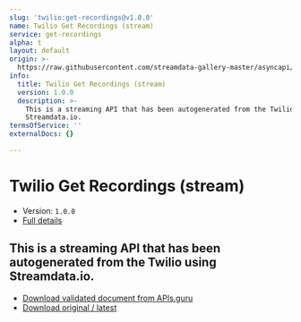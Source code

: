 ```yaml
---
slug: 'twilio:get-recordings@v1.0.0'
name: Twilio Get Recordings (stream)
service: get-recordings
alpha: t
layout: default
origin: >-
  https://raw.githubusercontent.com/streamdata-gallery-master/asyncapi/master/_listings/twilio/twilio-get-recordings-stream-async.md
info:
  title: Twilio Get Recordings (stream)
  version: 1.0.0
  description: >-
    This is a streaming API that has been autogenerated from the Twilio using
    Streamdata.io.
termsOfService: ''
externalDocs: {}

---
```

# Twilio Get Recordings (stream)

* Version: `1.0.0`
* [Full details](../html/twilio:get-recordings@v1.0.0.html)



## This is a streaming API that has been autogenerated from the Twilio using Streamdata.io.



* [Download validated document from APIs.guru](https://raw.githubusercontent.com/APIs-guru/asyncapi-directory/master/docs/APIs/twilio%3Aget-recordings%40v1.0.0.yaml)
* [Download original / latest](https://raw.githubusercontent.com/streamdata-gallery-master/asyncapi/master/_listings/twilio/twilio-get-recordings-stream-async.md)

<script type="application/ld+json">
{
  "@context": "http://schema.org/",
  "@type": "WebAPI",
  "description": "This is a streaming API that has been autogenerated from the Twilio using Streamdata.io.",
  "documentation": "",

  "name": "Twilio Get Recordings (stream)"
}
</script>
